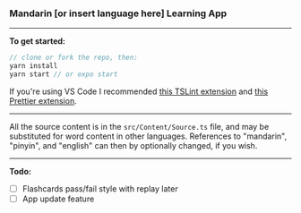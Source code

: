 ### Mandarin [or insert language here] Learning App

---

**To get started:**

```js
// clone or fork the repo, then:
yarn install
yarn start // or expo start
```

If you're using VS Code I recommended [this TSLint extension](https://marketplace.visualstudio.com/items?itemName=eg2.tslint) and [this Prettier extension](https://marketplace.visualstudio.com/items?itemName=esbenp.prettier-vscode).

---

All the source content is in the `src/Content/Source.ts` file, and may be substituted for word content in other languages. References to "mandarin", "pinyin", and "english" can then by optionally changed, if you wish.

---

**Todo:**

- [ ] Flashcards pass/fail style with replay later
- [ ] App update feature
